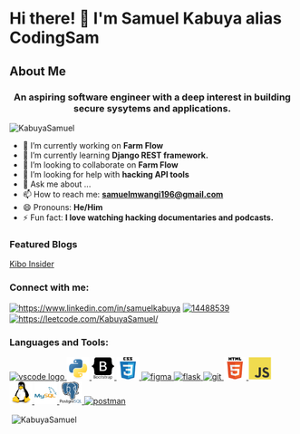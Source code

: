 # Hi there! 👋 I'm Samuel Kabuya alias CodingSam


## About Me
<h3 align="center">An aspiring software engineer with a deep interest in building secure sysytems and applications. </h3>

<p align="left"> <img src="https://komarev.com/ghpvc/?username=KabuyaSamuel&label=Profile%20views&color=0e75b6&style=flat" alt="KabuyaSamuel" /> </p>

- 🔭 I’m currently working on **Farm Flow**
- 🌱 I’m currently learning **Django REST framework.**
- 👯 I’m looking to collaborate on **Farm Flow**
- 🤔 I’m looking for help with **hacking API tools**
- 💬 Ask me about ...
- 📫 How to reach me: **samuelmwangi196@gmail.com**
- 😄 Pronouns: **He/Him**
- ⚡ Fun fact: **I love watching hacking documentaries and podcasts.**

### Featured Blogs
<a href="https://kiboinsider.substack.com/p/before-teaching-them-how-to-learn?sd=pf" target="blank"> Kibo Insider </a>

<h3 align="left">Connect with me:</h3>

<p align="left">
<a href="https://linkedin.com/in/https://www.linkedin.com/in/samuelkabuya" target="blank"><img align="center" src="https://raw.githubusercontent.com/rahuldkjain/github-profile-readme-generator/master/src/images/icons/Social/linked-in-alt.svg" alt="https://www.linkedin.com/in/samuelkabuya" height="30" width="40" /></a>
<a href="https://stackoverflow.com/users/21718558/kabuya" target="blank"><img align="center" src="https://raw.githubusercontent.com/rahuldkjain/github-profile-readme-generator/master/src/images/icons/Social/stack-overflow.svg" alt="14488539" height="30" width="40" /></a>
<a href="https://leetcode.com/KabuyaSamuel/" target="blank"><img align="center" src="https://raw.githubusercontent.com/rahuldkjain/github-profile-readme-generator/master/src/images/icons/Social/leet-code.svg" alt="https://leetcode.com/KabuyaSamuel/" height="30" width="40" /></a>
</p>

<h3 align="left">Languages and Tools:</h3>
<p align="left">
   <a href ="https://code.visualstudio.com/" target="_blank" rel="noreferrer"><img src="https://cdn.jsdelivr.net/gh/devicons/devicon/icons/vscode/vscode-original.svg" height="40" width="52" alt="vscode logo"  /> </a>
   <a href="https://www.python.org" target="_blank" rel="noreferrer"> <img src="https://raw.githubusercontent.com/devicons/devicon/master/icons/python/python-original.svg" alt="python" width="40" height="40"/> </a>
<a href="https://getbootstrap.com" target="_blank" rel="noreferrer"> <img src="https://raw.githubusercontent.com/devicons/devicon/master/icons/bootstrap/bootstrap-plain-wordmark.svg" alt="bootstrap" width="40" height="40"/> </a> 
 <a href="https://www.w3schools.com/css/" target="_blank" rel="noreferrer"> <img src="https://raw.githubusercontent.com/devicons/devicon/master/icons/css3/css3-original-wordmark.svg" alt="css3" width="40" height="40"/> </a>
 <a href="https://www.figma.com/" target="_blank" rel="noreferrer"> <img src="https://www.vectorlogo.zone/logos/figma/figma-icon.svg" alt="figma" width="40" height="40"/> </a>
  <a href="https://flask.palletsprojects.com/" target="_blank" rel="noreferrer"> <img src="https://www.vectorlogo.zone/logos/pocoo_flask/pocoo_flask-icon.svg" alt="flask" width="40" height="40"/> </a> 
  <a href="https://git-scm.com/" target="_blank" rel="noreferrer"> <img src="https://www.vectorlogo.zone/logos/git-scm/git-scm-icon.svg" alt="git" width="40" height="40"/> </a> 
  <a href="https://www.w3.org/html/" target="_blank" rel="noreferrer"> <img src="https://raw.githubusercontent.com/devicons/devicon/master/icons/html5/html5-original-wordmark.svg" alt="html5" width="40" height="40"/> </a> 
  <a href="https://developer.mozilla.org/en-US/docs/Web/JavaScript" target="_blank" rel="noreferrer"> <img src="https://raw.githubusercontent.com/devicons/devicon/master/icons/javascript/javascript-original.svg" alt="javascript" width="40" height="40"/> </a> 
  <a href="https://www.linux.org/" target="_blank" rel="noreferrer"> <img src="https://raw.githubusercontent.com/devicons/devicon/master/icons/linux/linux-original.svg" alt="linux" width="40" height="40"/> </a> 
  <a href="https://www.mysql.com/" target="_blank" rel="noreferrer"> <img src="https://raw.githubusercontent.com/devicons/devicon/master/icons/mysql/mysql-original-wordmark.svg" alt="mysql" width="40" height="40"/> </a> 
  <a href="https://www.postgresql.org" target="_blank" rel="noreferrer"> <img src="https://raw.githubusercontent.com/devicons/devicon/master/icons/postgresql/postgresql-original-wordmark.svg" alt="postgresql" width="40" height="40"/> </a>
  <a href="https://postman.com" target="_blank" rel="noreferrer"> <img src="https://www.vectorlogo.zone/logos/getpostman/getpostman-icon.svg" alt="postman" width="40" height="40"/> </a> 
</p>


<p>&nbsp;<img align="center" src="https://github-readme-stats.vercel.app/api?username=KabuyaSamuel&show_icons=true&locale=en" alt="KabuyaSamuel" /></p>
